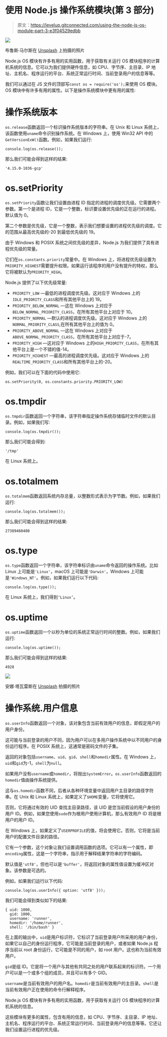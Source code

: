 # 使用 Node.js 操作系统模块(第 3 部分)

> 原文：<https://levelup.gitconnected.com/using-the-node-js-os-module-part-3-e3f04529edbb>

![](img/73543f97d2c0932f2d17d33bce2aec69.png)

布鲁斯·马尔斯在 [Unsplash](https://unsplash.com?utm_source=medium&utm_medium=referral) 上拍摄的照片

Node.js OS 模块有许多有用的实用函数，用于获取有关运行 OS 模块程序的计算机系统的信息。它可以为我们提供硬件信息，如 CPU、字节序、主目录、IP 地址、主机名、程序运行的平台、系统正常运行时间、当前登录用户的信息等等。

我们可以通过在 JS 文件的顶部写`const os = require('os');`来使用 OS 模块。OS 模块中有许多有用的属性。以下是操作系统模块中更有用的属性:

# 操作系统版本

`os.release`函数返回一个标识操作系统版本的字符串。在 Unix 和 Linux 系统上，该函数使用`uname`命令识别操作系统。在 Windows 上，使用 Win32 API 中的`GetVersionExW()`函数。例如，如果我们运行:

```
console.log(os.release());
```

那么我们可能会得到这样的结果:

```
'4.15.0-1036-gcp'
```

# os.setPriority

`os.setPriority`函数让我们设置由进程 ID 指定的进程的调度优先级。它需要两个参数。第一个是进程 ID，它是一个整数，标识要设置优先级的正在运行的进程。默认值为 0。

第二个参数是优先级，它是一个整数，表示我们想要设置的进程优先级的调度。它的范围从最高优先级的-20 到最低优先级的 19。

由于 Windows 和 POSIX 系统之间优先级的差异，Node.js 为我们提供了具有进程优先级的常量。

它们在`os.constants.priority`常量中。在 Windows 上，将进程优先级设置为`PRIORITY_HIGHEST`需要提升权限。如果运行该程序的用户没有提升的特权，那么它将被默认为`PRIORITY_HIGH`。

Node.js 提供了以下优先级常量:

*   `PRIORITY_LOW` —最低的进程调度优先级。这对应于 Windows 上的`IDLE_PRIORITY_CLASS`和所有其他平台上的 19。
*   `PRIORITY_BELOW_NORMAL` —这在 Windows 上对应于`BELOW_NORMAL_PRIORITY_CLASS`，在所有其他平台上对应于 10。
*   `PRIORITY_NORMAL` —默认的进程调度优先级。这对应于 Windows 上的`NORMAL_PRIORITY_CLASS`,在所有其他平台上的值为 0。
*   `PRIORITY_ABOVE_NORMAL` —这在 Windows 上对应于`ABOVE_NORMAL_PRIORITY_CLASS`，在所有其他平台上对应于-7。
*   `PRIORITY_HIGH` —这对应于 Windows 上的`HIGH_PRIORITY_CLASS`，在所有其他平台上是一个不错的值-14。
*   `PRIORITY_HIGHEST` —最高的进程调度优先级。这对应于 Windows 上的`REALTIME_PRIORITY_CLASS`和所有其他平台上的-20。

例如，我们可以在下面的代码中使用它:

```
os.setPriority(0, os.constants.priority.PRIORITY_LOW)
```

# os.tmpdir

`os.tmpdir`函数返回一个字符串，该字符串指定操作系统存储临时文件的默认目录。例如，如果我们写:

```
console.log(os.tmpdir());
```

那么我们可能会得到:

```
'/tmp'
```

在 Linux 系统上。

# os.totalmem

`os.totalmem`函数返回系统内存总量，以整数形式表示为字节数。例如，如果我们运行:

```
console.log(os.totalmem());
```

那么我们可能会得到这样的结果:

```
27389460480
```

# os.type

`os.type`函数返回一个字符串，该字符串标识由`uname`命令返回的操作系统。比如 Linux 上可能是`'Linux'`，macOS 上可能是`'Darwin'`，Windows 上可能是`'Windows_NT'`。例如，如果我们运行以下代码:

```
console.log(os.type());
```

在 Linux 系统上，我们得到`‘Linux’`。

# os.uptime

`os.uptime`函数返回一个以秒为单位的系统正常运行时间的整数。例如，如果我们运行:

```
console.log(os.uptime());
```

那么我们可能会得到这样的结果:

```
4928
```

![](img/71a972fbed661d65ad265bab9a7cc3ba.png)

安娜·塔瓦雷斯在 [Unsplash](https://unsplash.com?utm_source=medium&utm_medium=referral) 拍摄的照片

# 操作系统.用户信息

`os.userInfo`函数返回一个对象，该对象包含当前有效用户的信息，即假定用户的用户身份。

这可能与当前登录的用户不同，因为用户可以在多用户操作系统中以不同用户的身份运行程序。在 POSIX 系统上，这通常是密码文件的子集。

返回的对象包括`username`、`uid`、`gid`、`shell`和`homedir`属性。在 Windows 上，`uid`和`gid`为-1，`shell`为`null`。

如果用户没有`username`或`homedir`，将抛出`SystemError`。`os.userInfo`函数返回的`homedir`值由操作系统提供。

这与`os.homedir`函数不同，后者从各种环境变量中返回用户主目录的路径字符串。在 Unix 和 Linux 系统上，如果定义了`$HOME`变量，它将使用它。

否则，它将通过有效的 UID 查找主目录路径，该 UID 是您当前假设的用户身份的用户 ID。例如，如果您使用`sudo`作为根用户使用计算机，那么有效用户 ID 将是根用户的用户 ID。

在 Windows 上，如果定义了`USERPROFILE`的值，将会使用它。否则，它将是当前用户的配置文件目录的路径。

它有一个参数，这个对象让我们设置调用函数的选项。它可以有一个属性，即`encoding`属性，这是一个字符串，指示用于解释结果字符串的字符编码。

默认值是`'utf8'`，但也可以是`'buffer'`，将返回对象的属性值设置为缓冲区对象。该参数是可选的。

例如，如果我们运行以下代码:

```
console.log(os.userInfo({ option: 'utf8' }));
```

我们可能会得到类似如下的结果:

```
{ uid: 1000,
  gid: 1000,
  username: 'runner',
  homedir: '/home/runner',
  shell: '/bin/bash' }
```

在上面的输出中，`uid`是用户标识符，它标识了当前登录用户所采用的用户身份，如果它以自己的身份运行程序，它可能是当前登录的用户，或者如果 Node.js 程序当前以 root 身份运行，它可能是不同的用户，如 root 用户。这也称为当前有效用户。

`gid`是组 ID。它是将一个用户与其他有共同之处的用户联系起来的标识符。一个用户可以是一个或多个组的成员，并且可以有多个 GID。

`username`是当前有效用户的用户名。`homedir`是当前有效用户的主目录。`shell`是当前有效用户正在使用的命令行解释程序。

Node.js OS 模块有许多有用的实用函数，用于获取有关运行 OS 模块程序的计算机系统的信息。

这些模块有更多的属性，包含有用的信息，如 CPU、字节序、主目录、IP 地址、主机名、程序运行的平台、系统正常运行时间、当前登录用户的信息等等。它还让我们设置运行进程的优先级。